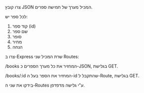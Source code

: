 <p>צרו קובץ JSON המכיל מערך של חמישה ספרים.</p>
<p>לכל ספר יש: </p>
<ol>
<li>קוד ספר (id)</li>
<li>שם ספר</li>
<li>סופר</li>
<li>מחיר</li>
<li>הנחה</li>
</ol>
<p>צרו ב-Express שרת המכיל שני Routes: </p>
<p>/books המחזיר את כל מערך הספרים כ-JSON, בגלישת GET.</p>
<p>/books/:id המחזיר את הספר בעל ה-id שהתקבל ל-Route, בגלישת GET.</p>
<p>בידקו את שני ה-Routes ע"י גלישה מדפדפן.</p>